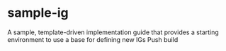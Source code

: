 # sample-ig
A sample, template-driven implementation guide that provides a starting environment to use a base for defining new IGs
Push build      

